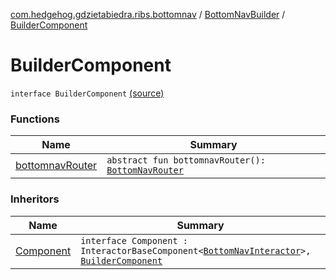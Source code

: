 [com.hedgehog.gdzietabiedra.ribs.bottomnav](../../index.md) / [BottomNavBuilder](../index.md) / [BuilderComponent](./index.md)

# BuilderComponent

`interface BuilderComponent` [(source)](https://github.com/asvid/GdzieTaBiedra/tree/master/app/src/main/java/com/hedgehog/gdzietabiedra/ribs/bottomnav/BottomNavBuilder.kt#L89)

### Functions

| Name | Summary |
|---|---|
| [bottomnavRouter](bottomnav-router.md) | `abstract fun bottomnavRouter(): `[`BottomNavRouter`](../../-bottom-nav-router/index.md) |

### Inheritors

| Name | Summary |
|---|---|
| [Component](../-component/index.md) | `interface Component : InteractorBaseComponent<`[`BottomNavInteractor`](../../-bottom-nav-interactor/index.md)`>, `[`BuilderComponent`](./index.md) |
